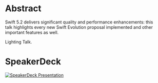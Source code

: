 # Abstract
Swift 5.2 delivers significant quality and performance enhancements: 
this talk highlights every new Swift Evolution proposal implemented and other important features as well.

Lighting Talk.

# SpeakerDeck
[![SpeakerDeck Presentation](...)](https://speakerdeck.com/zntfdr/whats-new-in-swift-5-dot-2)